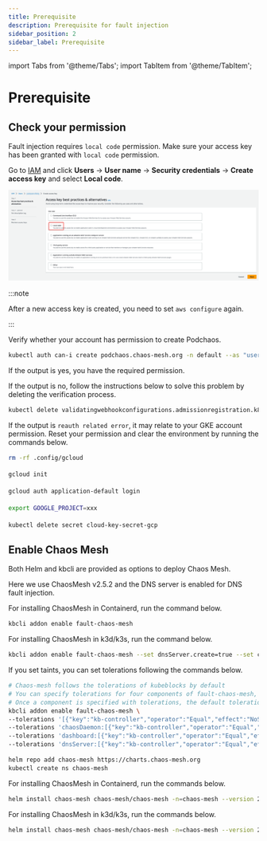 ```yaml
---
title: Prerequisite
description: Prerequisite for fault injection
sidebar_position: 2
sidebar_label: Prerequisite
---
```


import Tabs from '@theme/Tabs';
import TabItem from '@theme/TabItem';

# Prerequisite

## Check your permission

Fault injection requires `local code` permission. Make sure your access key has been granted with `local code` permission.

<Tabs>
<TabItem value="EKS" label="EKS" default>

Go to [IAM](https://console.amazonaws.cn/iamv2/home?#/home) and click **Users** -> **User name** -> **Security credentials** -> **Create access key** and select **Local code**.

![Create access key](./../../img/kbcli-fault-local-code.png)

:::note

After a new access key is created, you need to set `aws configure` again.

:::

</TabItem>

<TabItem value="GKE" label="GKE">

Verify whether your account has permission to create Podchaos.

```bash
kubectl auth can-i create podchaos.chaos-mesh.org -n default --as "useraccont"
```

If the output is yes, you have the required permission.

If the output is no, follow the instructions below to solve this problem by deleting the verification process.

```bash
kubectl delete validatingwebhookconfigurations.admissionregistration.k8s.io chaos-mesh-validation-auth
```

If the output is `reauth related error`, it may relate to your GKE account permission. Reset your permission and clear the environment by running the commands below.

```bash
rm -rf .config/gcloud

gcloud init

gcloud auth application-default login

export GOOGLE_PROJECT=xxx

kubectl delete secret cloud-key-secret-gcp
```

</TabItem>

</Tabs>

## Enable Chaos Mesh

Both Helm and kbcli are provided as options to deploy Chaos Mesh.

Here we use ChaosMesh v2.5.2 and the DNS server is enabled for DNS fault injection.

<Tabs>
<TabItem value="kbcli" label="kbcli" default>

For installing ChaosMesh in Containerd, run the command below.

```bash
kbcli addon enable fault-chaos-mesh
```

For installing ChaosMesh in k3d/k3s, run the command below.

```bash
kbcli addon enable fault-chaos-mesh --set dnsServer.create=true --set chaosDaemon.runtime=containerd --set chaosDaemon.socketPath=/run/k3s/containerd/containerd.sock
```

If you set taints, you can set tolerations following the commands below.

```bash
# Chaos-mesh follows the tolerations of kubeblocks by default
# You can specify tolerations for four components of fault-chaos-mesh, controllerManager, chaosDaemon, dashboard, and dnsServer, according to your needs.
# Once a component is specified with tolerations, the default toleration of all components fails. It is recommended to spcify tolerations for four components or none.
kbcli addon enable fault-chaos-mesh \
--tolerations '[{"key":"kb-controller","operator":"Equal","effect":"NoSchedule","value":"true"}]' \
--tolerations 'chaosDaemon:[{"key":"kb-controller","operator":"Equal","effect":"NoSchedule","value":"true"},{"key":"kb-data","operator":"Equal","effect":"NoSchedule","value":"true"}]' \
--tolerations 'dashboard:[{"key":"kb-controller","operator":"Equal","effect":"NoSchedule","value":"true"}]' \
--tolerations 'dnsServer:[{"key":"kb-controller","operator":"Equal","effect":"NoSchedule","value":"true"}]' 
```

</TabItem>

<TabItem value="Helm" label="Helm">

```bash
helm repo add chaos-mesh https://charts.chaos-mesh.org
kubectl create ns chaos-mesh
```

For installing ChaosMesh in Containerd, run the commands below.

```bash
helm install chaos-mesh chaos-mesh/chaos-mesh -n=chaos-mesh --version 2.5.2 --set chaosDaemon.privileged=true --set dnsServer.create=true --set chaosDaemon.runtime=containerd --set chaosDaemon.socketPath=/run/containerd/containerd.sock
```

For installing ChaosMesh in k3d/k3s, run the commands below.

```bash
helm install chaos-mesh chaos-mesh/chaos-mesh -n=chaos-mesh --version 2.5.2 --set chaosDaemon.privileged=true --set dnsServer.create=true --set chaosDaemon.runtime=containerd --set chaosDaemon.socketPath=/run/k3s/containerd/containerd.sock
```

</TabItem>

</Tabs>
